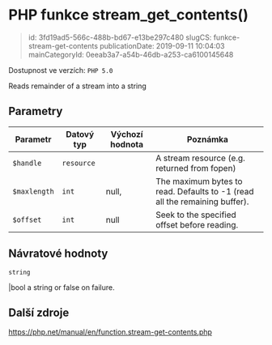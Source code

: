 PHP funkce stream_get_contents()
================================

> id: 3fd19ad5-566c-488b-bd67-e13be297c480
> slugCS: funkce-stream-get-contents
> publicationDate: 2019-09-11 10:04:03
> mainCategoryId: 0eeab3a7-a54b-46db-a253-ca6100145648

Dostupnost ve verzích: `PHP 5.0`

Reads remainder of a stream into a string


Parametry
--------------

| Parametr | Datový typ | Výchozí hodnota | Poznámka |
|-----|-----|-----|-----|
| `$handle` | `resource` |  | A stream resource (e.g. returned from fopen) |
| `$maxlength` | `int` | null, | The maximum bytes to read. Defaults to -1 (read all the remaining buffer). |
| `$offset` | `int` | null | Seek to the specified offset before reading. |


Návratové hodnoty
----------------

`string`

|bool a string or false on failure.

Další zdroje
------------

https://php.net/manual/en/function.stream-get-contents.php
